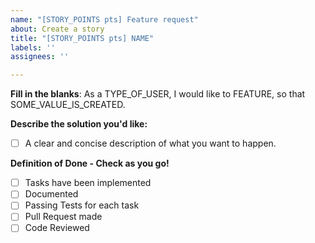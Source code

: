```yaml
---
name: "[STORY_POINTS pts] Feature request"
about: Create a story
title: "[STORY_POINTS pts] NAME"
labels: ''
assignees: ''

---
```


**Fill in the blanks**:
As a TYPE_OF_USER, I would like to FEATURE, so that SOME_VALUE_IS_CREATED.

**Describe the solution you'd like:**
- [ ] A clear and concise description of what you want to happen.

**Definition of Done - Check as you go!**
- [ ] Tasks have been implemented
- [ ] Documented
- [ ] Passing Tests for each task
- [ ] Pull Request made
- [ ] Code Reviewed
